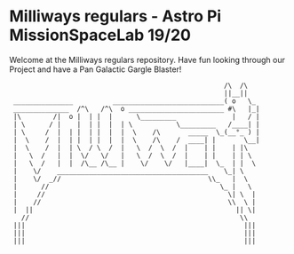 # Milliways regulars - Astro Pi MissionSpaceLab 19/20
Welcome at the Milliways regulars repository. Have fun looking through our Project and have a Pan Galactic Gargle Blaster!

                                                          /\  /\
                                                          ||__||
     _______________          ____________________________( o   \_
     ______________  /^\   /^\  o ________________________ #\   |_|
     |\        /|  o |  | |  |      \_________              |   / |
     | \      / |    |  | |  |  | \           \_________   /____| |
     | \     /  |  | |  | |  |  |  \    /\       _____  \_(__°_ ) |
     |  \    /  |  | |  | |  |  |  \    /\    /  ____| |       \__|
     |  \    /  |  | \  / \  /  |   \  /  \  /  |    | |    | |\
     |   \  /   |  |  \/   \/   |   \  /  \  /  |    | |    | | \
     |   \  /   |  |  /\__ /\__ |    \/    \/   |____|  \_  | |  \
     |    \/    ______________________________________    \_| \
     |    \/  _//                                     \\_   |  \
     |      //                                           \_ |   \
     |     //                                              \| \  |
     |    //                                               \\  \ |
     |  ||                                                   || \|
       //                                                     \\
     |||                                                       |||
     |||                                                       |||
     |||                                                       |||
